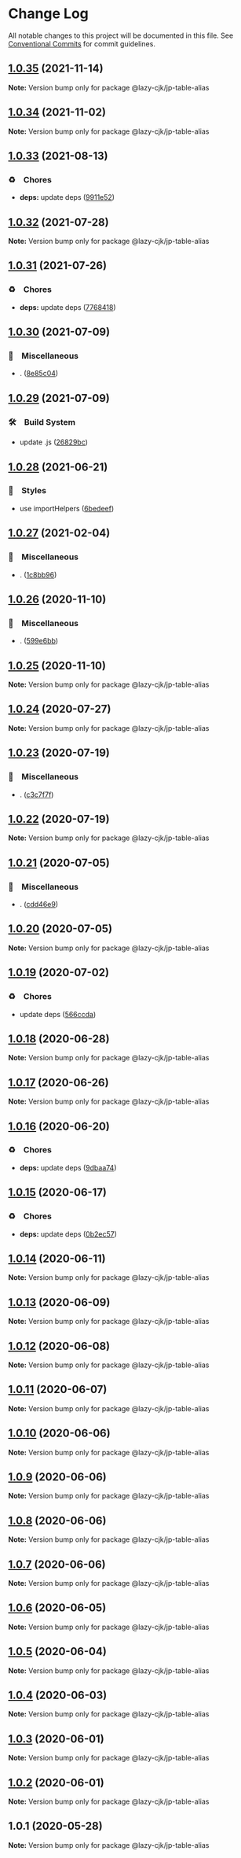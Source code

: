 # Change Log

All notable changes to this project will be documented in this file.
See [Conventional Commits](https://conventionalcommits.org) for commit guidelines.

## [1.0.35](https://github.com/bluelovers/ws-regexp/compare/@lazy-cjk/jp-table-alias@1.0.34...@lazy-cjk/jp-table-alias@1.0.35) (2021-11-14)

**Note:** Version bump only for package @lazy-cjk/jp-table-alias





## [1.0.34](https://github.com/bluelovers/ws-regexp/compare/@lazy-cjk/jp-table-alias@1.0.33...@lazy-cjk/jp-table-alias@1.0.34) (2021-11-02)

**Note:** Version bump only for package @lazy-cjk/jp-table-alias





## [1.0.33](https://github.com/bluelovers/ws-regexp/compare/@lazy-cjk/jp-table-alias@1.0.32...@lazy-cjk/jp-table-alias@1.0.33) (2021-08-13)


### ♻️　Chores

* **deps:** update deps ([9911e52](https://github.com/bluelovers/ws-regexp/commit/9911e52d7b63a7292ae15139cccf1737944a870e))





## [1.0.32](https://github.com/bluelovers/ws-regexp/compare/@lazy-cjk/jp-table-alias@1.0.31...@lazy-cjk/jp-table-alias@1.0.32) (2021-07-28)

**Note:** Version bump only for package @lazy-cjk/jp-table-alias





## [1.0.31](https://github.com/bluelovers/ws-regexp/compare/@lazy-cjk/jp-table-alias@1.0.30...@lazy-cjk/jp-table-alias@1.0.31) (2021-07-26)


### ♻️　Chores

* **deps:** update deps ([7768418](https://github.com/bluelovers/ws-regexp/commit/776841897b19d2d4b3d4a6800c81247652e438d3))





## [1.0.30](https://github.com/bluelovers/ws-regexp/compare/@lazy-cjk/jp-table-alias@1.0.29...@lazy-cjk/jp-table-alias@1.0.30) (2021-07-09)


### 🔖　Miscellaneous

* . ([8e85c04](https://github.com/bluelovers/ws-regexp/commit/8e85c04a9cb7622ef865a383107dbc9ec2f512b4))





## [1.0.29](https://github.com/bluelovers/ws-regexp/compare/@lazy-cjk/jp-table-alias@1.0.28...@lazy-cjk/jp-table-alias@1.0.29) (2021-07-09)


### 🛠　Build System

* update .js ([26829bc](https://github.com/bluelovers/ws-regexp/commit/26829bcd9557c28497ac40f4b5c7648593ebaca4))





## [1.0.28](https://github.com/bluelovers/ws-regexp/compare/@lazy-cjk/jp-table-alias@1.0.27...@lazy-cjk/jp-table-alias@1.0.28) (2021-06-21)


### 💎　Styles

* use importHelpers ([6bedeef](https://github.com/bluelovers/ws-regexp/commit/6bedeefcb325c049cbdfaf3ba3fc3afa7140893d))





## [1.0.27](https://github.com/bluelovers/ws-regexp/compare/@lazy-cjk/jp-table-alias@1.0.26...@lazy-cjk/jp-table-alias@1.0.27) (2021-02-04)


### 🔖　Miscellaneous

* . ([1c8bb96](https://github.com/bluelovers/ws-regexp/commit/1c8bb96673f0b28fea3d489b16f190d651b3e8e3))





## [1.0.26](https://github.com/bluelovers/ws-regexp/compare/@lazy-cjk/jp-table-alias@1.0.25...@lazy-cjk/jp-table-alias@1.0.26) (2020-11-10)


### 🔖　Miscellaneous

* . ([599e6bb](https://github.com/bluelovers/ws-regexp/commit/599e6bb14bb2694b92edc63b005f682e13474697))





## [1.0.25](https://github.com/bluelovers/ws-regexp/compare/@lazy-cjk/jp-table-alias@1.0.24...@lazy-cjk/jp-table-alias@1.0.25) (2020-11-10)

**Note:** Version bump only for package @lazy-cjk/jp-table-alias





## [1.0.24](https://github.com/bluelovers/ws-regexp/compare/@lazy-cjk/jp-table-alias@1.0.23...@lazy-cjk/jp-table-alias@1.0.24) (2020-07-27)

**Note:** Version bump only for package @lazy-cjk/jp-table-alias





## [1.0.23](https://github.com/bluelovers/ws-regexp/compare/@lazy-cjk/jp-table-alias@1.0.22...@lazy-cjk/jp-table-alias@1.0.23) (2020-07-19)


### 🔖　Miscellaneous

* . ([c3c7f7f](https://github.com/bluelovers/ws-regexp/commit/c3c7f7fc30adc9cd3fc116cc5cf11a0cc0911e16))





## [1.0.22](https://github.com/bluelovers/ws-regexp/compare/@lazy-cjk/jp-table-alias@1.0.21...@lazy-cjk/jp-table-alias@1.0.22) (2020-07-19)

**Note:** Version bump only for package @lazy-cjk/jp-table-alias





## [1.0.21](https://github.com/bluelovers/ws-regexp/compare/@lazy-cjk/jp-table-alias@1.0.20...@lazy-cjk/jp-table-alias@1.0.21) (2020-07-05)


### 🔖　Miscellaneous

* . ([cdd46e9](https://github.com/bluelovers/ws-regexp/commit/cdd46e9c06c49e19a6912962aef6be1716056cc0))





## [1.0.20](https://github.com/bluelovers/ws-regexp/compare/@lazy-cjk/jp-table-alias@1.0.19...@lazy-cjk/jp-table-alias@1.0.20) (2020-07-05)

**Note:** Version bump only for package @lazy-cjk/jp-table-alias





## [1.0.19](https://github.com/bluelovers/ws-regexp/compare/@lazy-cjk/jp-table-alias@1.0.18...@lazy-cjk/jp-table-alias@1.0.19) (2020-07-02)


### ♻️　Chores

* update deps ([566ccda](https://github.com/bluelovers/ws-regexp/commit/566ccdaeb828cbaf6c53f8a4d926e97c857bd6bb))





## [1.0.18](https://github.com/bluelovers/ws-regexp/compare/@lazy-cjk/jp-table-alias@1.0.17...@lazy-cjk/jp-table-alias@1.0.18) (2020-06-28)

**Note:** Version bump only for package @lazy-cjk/jp-table-alias





## [1.0.17](https://github.com/bluelovers/ws-regexp/compare/@lazy-cjk/jp-table-alias@1.0.16...@lazy-cjk/jp-table-alias@1.0.17) (2020-06-26)

**Note:** Version bump only for package @lazy-cjk/jp-table-alias





## [1.0.16](https://github.com/bluelovers/ws-regexp/compare/@lazy-cjk/jp-table-alias@1.0.15...@lazy-cjk/jp-table-alias@1.0.16) (2020-06-20)


### ♻️　Chores

* **deps:** update deps ([9dbaa74](https://github.com/bluelovers/ws-regexp/commit/9dbaa74bed5efd27fc705547b91efc893991b492))





## [1.0.15](https://github.com/bluelovers/ws-regexp/compare/@lazy-cjk/jp-table-alias@1.0.14...@lazy-cjk/jp-table-alias@1.0.15) (2020-06-17)


### ♻️　Chores

* **deps:** update deps ([0b2ec57](https://github.com/bluelovers/ws-regexp/commit/0b2ec5783f4514928be8e090e2cad5a30f9ff50b))





## [1.0.14](https://github.com/bluelovers/ws-regexp/compare/@lazy-cjk/jp-table-alias@1.0.13...@lazy-cjk/jp-table-alias@1.0.14) (2020-06-11)

**Note:** Version bump only for package @lazy-cjk/jp-table-alias





## [1.0.13](https://github.com/bluelovers/ws-regexp/compare/@lazy-cjk/jp-table-alias@1.0.12...@lazy-cjk/jp-table-alias@1.0.13) (2020-06-09)

**Note:** Version bump only for package @lazy-cjk/jp-table-alias





## [1.0.12](https://github.com/bluelovers/ws-regexp/compare/@lazy-cjk/jp-table-alias@1.0.11...@lazy-cjk/jp-table-alias@1.0.12) (2020-06-08)

**Note:** Version bump only for package @lazy-cjk/jp-table-alias





## [1.0.11](https://github.com/bluelovers/ws-regexp/compare/@lazy-cjk/jp-table-alias@1.0.10...@lazy-cjk/jp-table-alias@1.0.11) (2020-06-07)

**Note:** Version bump only for package @lazy-cjk/jp-table-alias





## [1.0.10](https://github.com/bluelovers/ws-regexp/compare/@lazy-cjk/jp-table-alias@1.0.9...@lazy-cjk/jp-table-alias@1.0.10) (2020-06-06)

**Note:** Version bump only for package @lazy-cjk/jp-table-alias





## [1.0.9](https://github.com/bluelovers/ws-regexp/compare/@lazy-cjk/jp-table-alias@1.0.8...@lazy-cjk/jp-table-alias@1.0.9) (2020-06-06)

**Note:** Version bump only for package @lazy-cjk/jp-table-alias





## [1.0.8](https://github.com/bluelovers/ws-regexp/compare/@lazy-cjk/jp-table-alias@1.0.7...@lazy-cjk/jp-table-alias@1.0.8) (2020-06-06)

**Note:** Version bump only for package @lazy-cjk/jp-table-alias





## [1.0.7](https://github.com/bluelovers/ws-regexp/compare/@lazy-cjk/jp-table-alias@1.0.6...@lazy-cjk/jp-table-alias@1.0.7) (2020-06-06)

**Note:** Version bump only for package @lazy-cjk/jp-table-alias





## [1.0.6](https://github.com/bluelovers/ws-regexp/compare/@lazy-cjk/jp-table-alias@1.0.5...@lazy-cjk/jp-table-alias@1.0.6) (2020-06-05)

**Note:** Version bump only for package @lazy-cjk/jp-table-alias





## [1.0.5](https://github.com/bluelovers/ws-regexp/compare/@lazy-cjk/jp-table-alias@1.0.4...@lazy-cjk/jp-table-alias@1.0.5) (2020-06-04)

**Note:** Version bump only for package @lazy-cjk/jp-table-alias





## [1.0.4](https://github.com/bluelovers/ws-regexp/compare/@lazy-cjk/jp-table-alias@1.0.3...@lazy-cjk/jp-table-alias@1.0.4) (2020-06-03)

**Note:** Version bump only for package @lazy-cjk/jp-table-alias





## [1.0.3](https://github.com/bluelovers/ws-regexp/compare/@lazy-cjk/jp-table-alias@1.0.2...@lazy-cjk/jp-table-alias@1.0.3) (2020-06-01)

**Note:** Version bump only for package @lazy-cjk/jp-table-alias





## [1.0.2](https://github.com/bluelovers/ws-regexp/compare/@lazy-cjk/jp-table-alias@1.0.1...@lazy-cjk/jp-table-alias@1.0.2) (2020-06-01)

**Note:** Version bump only for package @lazy-cjk/jp-table-alias





## 1.0.1 (2020-05-28)

**Note:** Version bump only for package @lazy-cjk/jp-table-alias
